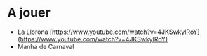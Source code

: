 # A jouer

* La Llorona  [https://www.youtube.com/watch?v=4JKSwkylRoY](https://www.youtube.com/watch?v=4JKSwkylRoY)
* Manha de Carnaval

